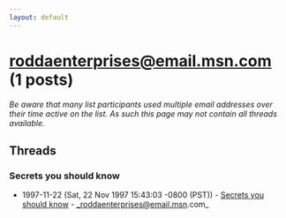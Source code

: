 ```yaml
---
layout: default
---
```


# roddaenterprises@email.msn.com (1 posts)

_Be aware that many list participants used multiple email addresses over their time active on the list. As such this page may not contain all threads available._

## Threads

### Secrets you should know
+ 1997-11-22 (Sat, 22 Nov 1997 15:43:03 -0800 (PST)) - [Secrets you should know](/archive/1997/11/6a52a89df04acaf67ee400d6c6a33992bf70d9155092116c54f8ecfd5a22978a) - _roddaenterprises@email.msn.com_

